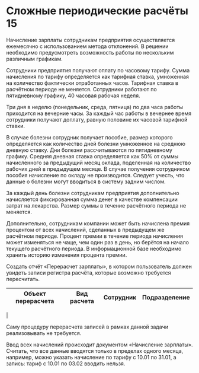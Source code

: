 # Сложные периодические расчёты 15

Начисление зарплаты сотрудникам предприятия осуществляется ежемесячно с использованием метода отклонений. В решении необходимо предусмотреть возможность работы по нескольким различным графикам.

Сотрудники предприятия получают оплату по часовому тарифу. Сумма начисления по тарифу определяется как тарифная ставка, умноженная на количество фактически отработанных часов. Тарифная ставка в расчётном периоде не меняется. Сотрудники работают по пятидневному графику, 40 часовая рабочая неделя.

Три дня в неделю (понедельник, среда, пятница) по два часа работы приходится на вечерние часы. За каждый час работы в вечернее время сотрудники получают доплату, равную половине их часовой тарифной ставки.

В случае болезни сотрудник получает пособие, размер которого определяется как количество дней болезни умноженное на среднюю дневную ставку. Дни болезни рассчитываются по пятидневному графику. Средняя дневная ставка определяется как 50% от суммы начисленного за предыдущий месяц оклада, поделенная на количество рабочих дней в предыдущем месяце. В случае получения сотрудником пособия начисление по окладу не производится. Следует учесть, что данные о болезни могут вводиться в систему задним числом.

За каждый день болезни сотрудникам предприятия дополнительно начисляется фиксированная сумма денег в качестве компенсации затрат на лекарства. Размер суммы в течение расчётного периода не меняется.

Дополнительно, сотрудникам компании может быть начислена премия процентом от всех начислений, сделанных в предыдущем же расчётном периоде. Процент премии в течение периода начисления может изменяться не чаще, чем один раз в день, но берётся на начало текущего расчётного периода. В информационной базе необходимо хранить историю изменения процента премии.

Создать отчёт «Перерасчет зарплаты», в котором пользователь должен увидеть записи регистра расчёта, которые возможно требуется пересчитать.

Объект перерасчета | Вид расчета | Сотрудник | Подразделение
------------------ | ----------- | --------- | -------------
 |

Саму процедуру перерасчета записей в рамках данной задачи реализовывать не требуется.

Ввод всех начислений происходит документом «Начисление зарплаты». Считать, что все данные вводятся только в пределах одного месяца, например, можно указать начисление по тарифу с 10.01 по 31.01, а запись: тариф с 10.01 по 03.02 вводить нельзя.

